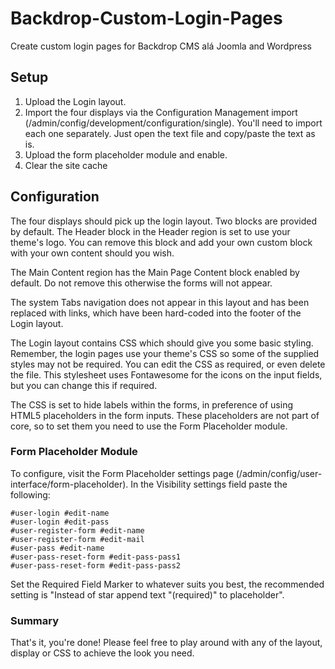 # Backdrop-Custom-Login-Pages
Create custom login pages for Backdrop CMS alá Joomla and Wordpress

## Setup
1. Upload the Login layout.
2. Import the four displays via the Configuration Management import (/admin/config/development/configuration/single). You'll need to import each one separately. Just open the text file and copy/paste the text as is.
3. Upload the form placeholder module and enable.
4. Clear the site cache

## Configuration
The four displays should pick up the login layout. Two blocks are provided by default. The Header block in the Header region is set to use your theme's logo. You can remove this block and add your own custom block with your own content should you wish.

The Main Content region has the Main Page Content block enabled by default. Do not remove this otherwise the forms will not appear.

The system Tabs navigation does not appear in this layout and has been replaced with links, which have been hard-coded into the footer of the Login layout.

The Login layout contains CSS which should give you some basic styling. Remember, the login pages use your theme's CSS so some of the supplied styles may not be required. You can edit the CSS as required, or even delete the file. This stylesheet uses Fontawesome for the icons on the input fields, but you can change this if required.

The CSS is set to hide labels within the forms, in preference of using HTML5 placeholders in the form inputs. These placeholders are not part of core, so to set them you need to use the Form Placeholder module. 

### Form Placeholder Module
To configure, visit the Form Placeholder settings page (/admin/config/user-interface/form-placeholder). In the Visibility settings field paste the following:

`#user-login #edit-name`\
`#user-login #edit-pass`\
`#user-register-form #edit-name`\
`#user-register-form #edit-mail`\
`#user-pass #edit-name`\
`#user-pass-reset-form #edit-pass-pass1`\
`#user-pass-reset-form #edit-pass-pass2`

Set the Required Field Marker to whatever suits you best, the recommended setting is "Instead of star append text "(required)" to placeholder".

### Summary
That's it, you're done! Please feel free to play around with any of the layout, display or CSS to achieve the look you need.
